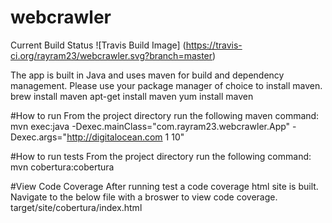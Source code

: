 # webcrawler

Current Build Status
![Travis Build Image]
(https://travis-ci.org/rayram23/webcrawler.svg?branch=master)


The app is built in Java and uses maven for build and dependency management. Please use your package manager of choice to install maven.
brew install maven
apt-get install maven
yum install maven



#How to run
From the project directory run the following maven command:
mvn exec:java -Dexec.mainClass="com.rayram23.webcrawler.App" -Dexec.args="http://digitalocean.com 1 10"

#How to run tests
From the project directory run the following command:
mvn cobertura:cobertura

#View Code Coverage
After running test a code coverage html site is built. Navigate to the below file with a broswer to view code coverage.
target/site/cobertura/index.html 
 
